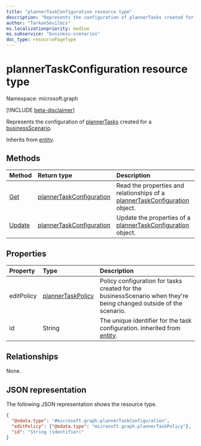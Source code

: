 ```yaml
---
title: "plannerTaskConfiguration resource type"
description: "Represents the configuration of plannerTasks created for a businessScenario."
author: "TarkanSevilmis"
ms.localizationpriority: medium
ms.subservice: "business-scenarios"
doc_type: resourcePageType
---
```


# plannerTaskConfiguration resource type

Namespace: microsoft.graph

[!INCLUDE [beta-disclaimer](../../includes/beta-disclaimer.md)]

Represents the configuration of [plannerTasks](../resources/plannertask.md) created for a [businessScenario](../resources/businessscenario.md).

Inherits from [entity](../resources/entity.md).

## Methods

|Method|Return type|Description|
|:---|:---|:---|
|[Get](../api/plannertaskconfiguration-get.md)|[plannerTaskConfiguration](../resources/plannertaskconfiguration.md)|Read the properties and relationships of a [plannerTaskConfiguration](../resources/plannertaskconfiguration.md) object.|
|[Update](../api/plannertaskconfiguration-update.md)|[plannerTaskConfiguration](../resources/plannertaskconfiguration.md)|Update the properties of a [plannerTaskConfiguration](../resources/plannertaskconfiguration.md) object.|

## Properties

|Property|Type|Description|
|:---|:---|:---|
|editPolicy|[plannerTaskPolicy](../resources/plannertaskpolicy.md)|Policy configuration for tasks created for the businessScenario when they're being changed outside of the scenario.|
|id|String|The unique identifier for the task configuration. Inherited from [entity](../resources/entity.md).|

## Relationships

None.

## JSON representation

The following JSON representation shows the resource type.
<!-- {
  "blockType": "resource",
  "keyProperty": "id",
  "@odata.type": "microsoft.graph.plannerTaskConfiguration",
  "baseType": "microsoft.graph.entity",
  "openType": false
}
-->
``` json
{
  "@odata.type": "#microsoft.graph.plannerTaskConfiguration",
  "editPolicy": {"@odata.type": "microsoft.graph.plannerTaskPolicy"},
  "id": "String (identifier)"
}
```
